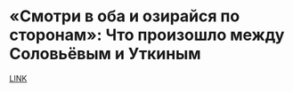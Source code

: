 # «Смотри в оба и озирайся по сторонам»: Что произошло между Соловьёвым и Уткиным



[LINK](https://varlamov.ru/3870839.html)